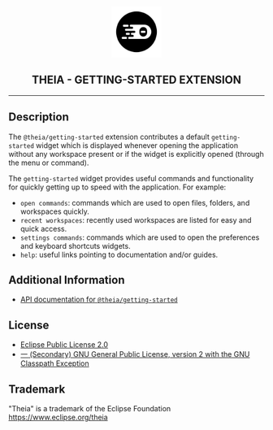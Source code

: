 <div align='center'>

<br />

<img src='../../logo/theia.svg' width='100px' />

<h2>THEIA - GETTING-STARTED EXTENSION</h2>

<hr />

</div>


## Description

The `@theia/getting-started` extension contributes a default `getting-started` widget which is displayed whenever
opening the application without any workspace present or if the widget is explicitly opened (through the menu or command).

The `getting-started` widget provides useful commands and functionality for quickly getting up to speed with the application. For example:
- `open commands`: commands which are used to open files, folders, and workspaces quickly.
- `recent workspaces`: recently used workspaces are listed for easy and quick access.
- `settings commands`: commands which are used to open the preferences and keyboard shortcuts widgets.
- `help`: useful links pointing to documentation and/or guides.


## Additional Information

- [API documentation for `@theia/getting-started`](https://eclipse-theia.github.io/theia/docs/next/modules/getting_started.html)

## License

- [Eclipse Public License 2.0](LICENSE)
- [一 (Secondary) GNU General Public License, version 2 with the GNU Classpath Exception](LICENSE)


## Trademark
"Theia" is a trademark of the Eclipse Foundation
https://www.eclipse.org/theia
